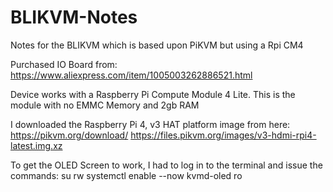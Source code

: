 # BLIKVM-Notes
Notes for the BLIKVM which is based upon PiKVM but using a Rpi CM4

Purchased IO Board from:
https://www.aliexpress.com/item/1005003262886521.html

Device works with a Raspberry Pi Compute Module 4 Lite. This is the module with no EMMC Memory and 2gb RAM

I downloaded the Raspberry Pi 4, v3 HAT platform image from here:
https://pikvm.org/download/
https://files.pikvm.org/images/v3-hdmi-rpi4-latest.img.xz

To get the OLED Screen to work, I had to log in to the terminal and issue the commands:
su
rw
systemctl enable --now kvmd-oled
ro
